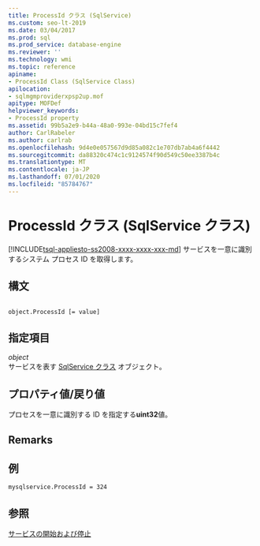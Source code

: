```yaml
---
title: ProcessId クラス (SqlService)
ms.custom: seo-lt-2019
ms.date: 03/04/2017
ms.prod: sql
ms.prod_service: database-engine
ms.reviewer: ''
ms.technology: wmi
ms.topic: reference
apiname:
- ProcessId Class (SqlService Class)
apilocation:
- sqlmgmproviderxpsp2up.mof
apitype: MOFDef
helpviewer_keywords:
- ProcessId property
ms.assetid: 99b5a2e9-b44a-48a0-993e-04bd15c7fef4
author: CarlRabeler
ms.author: carlrab
ms.openlocfilehash: 9d4e0e057567d9d85a082c1e707db7ab4a6f4442
ms.sourcegitcommit: da88320c474c1c9124574f90d549c50ee3387b4c
ms.translationtype: MT
ms.contentlocale: ja-JP
ms.lasthandoff: 07/01/2020
ms.locfileid: "85784767"
---
```

# <a name="processid-class-sqlservice-class"></a>ProcessId クラス (SqlService クラス)
[!INCLUDE[tsql-appliesto-ss2008-xxxx-xxxx-xxx-md](../../../includes/applies-to-version/sqlserver.md)]
  サービスを一意に識別するシステム プロセス ID を取得します。  
  
## <a name="syntax"></a>構文  
  
```  
  
object.ProcessId [= value]  
```  
  
## <a name="parts"></a>指定項目  
 *object*  
 サービスを表す [SqlService クラス](../../../relational-databases/wmi-provider-configuration-classes/sqlservice-class/sqlservice-class.md) オブジェクト。  
  
## <a name="property-valuereturn-value"></a>プロパティ値/戻り値  
 プロセスを一意に識別する ID を指定する**uint32**値。  
  
## <a name="remarks"></a>Remarks  
  
## <a name="example"></a>例  
  
```  
mysqlservice.ProcessId = 324  
```  
  
## <a name="see-also"></a>参照  
 [サービスの開始および停止](https://technet.microsoft.com/library/ms174886\(v=sql.105\).aspx)  
  
  
